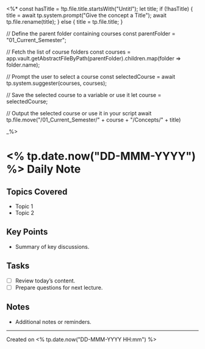 <%*
const hasTitle = !tp.file.title.startsWith("Untitl");
let title;
if (!hasTitle) {
	title = await tp.system.prompt("Give the concept a Title");
	await tp.file.rename(title);
} else {
	title = tp.file.title;
}

// Define the parent folder containing courses
const parentFolder = "01_Current_Semester";

// Fetch the list of course folders
const courses = app.vault.getAbstractFileByPath(parentFolder).children.map(folder => folder.name);

// Prompt the user to select a course
const selectedCourse = await tp.system.suggester(courses, courses);

// Save the selected course to a variable or use it
let course = selectedCourse;

// Output the selected course or use it in your script
await tp.file.move("/01_Current_Semester/" + course + "/Concepts/" + title)

_%>
# <% tp.date.now("DD-MMM-YYYY") %> Daily Note

## Topics Covered
- Topic 1
- Topic 2

## Key Points
- Summary of key discussions.

## Tasks
- [ ] Review today’s content.
- [ ] Prepare questions for next lecture.

## Notes
- Additional notes or reminders.

---

Created on <% tp.date.now("DD-MMM-YYYY HH:mm") %>
